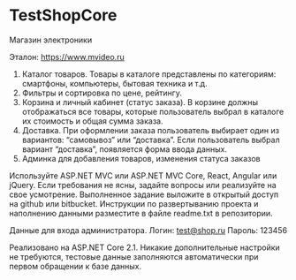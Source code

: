 # TestShopCore
Магазин электроники

Эталон: https://www.mvideo.ru

1. Каталог товаров. Товары в каталоге представлены по категориям: смартфоны, компьютеры, бытовая техника и т.д.
2. Фильтры и сортировка  по цене, рейтингу.
3. Корзина и личный кабинет (статус заказа). В корзине должны отображаться все товары, которые пользователь выбрал в каталоге их стоимость и общая сумма заказа.
4. Доставка. При оформлении заказа пользователь выбирает один из вариантов: “самовывоз” или “доставка”. Если пользователь выбрал вариант “доставка”, появляется форма ввода данных.
5. Админка для добавления товаров, изменения статуса заказов

Используйте ASP.NET MVC или ASP.NET MVC Core, React, Angular или jQuery.
Если требования не ясны, задайте вопросы или реализуйте на свое усмотрение.
Выполненное задание выложите в открытый доступ на  github или bitbucket. Инструкции по развертыванию проекта и наполнению данными разместите в файле readme.txt в репозитории.

Данные для входа администратора.
Логин: test@shop.ru
Пароль: 123456

Реализовано на ASP.NET Core 2.1. Никакие дополнительные настройки не требуются, тестовые данные заполняются автоматически при первом обращении к базе данных.
